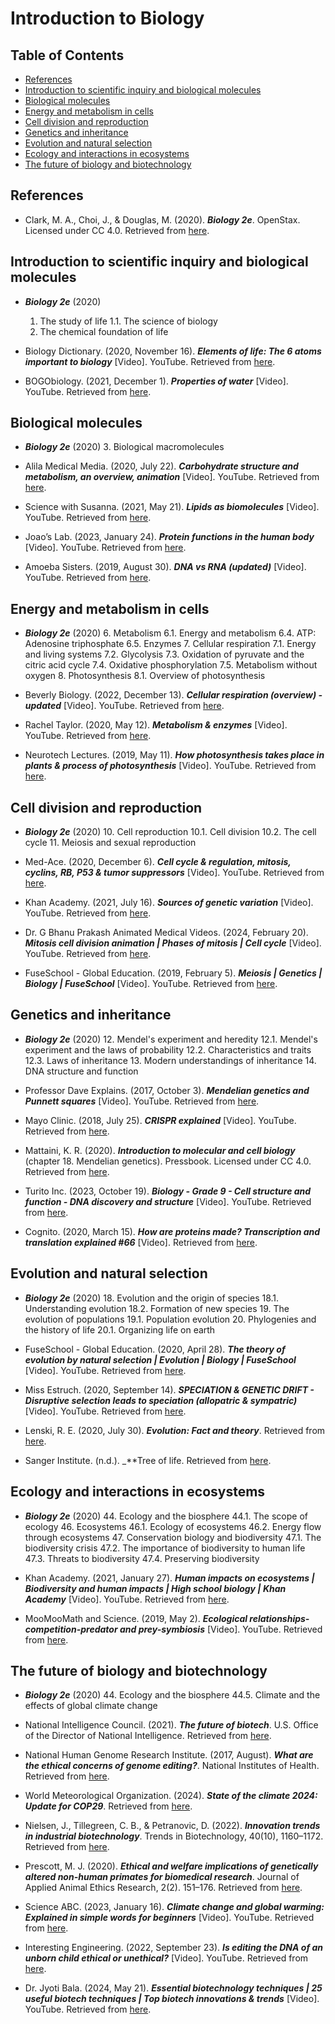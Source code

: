 # Introduction to Biology


## Table of Contents

+ [References](#references)
+ [Introduction to scientific inquiry and biological molecules](#introduction-to-scientific-inquiry-and-biological-molecules)
+ [Biological molecules](#biological-molecules)
+ [Energy and metabolism in cells](#energy-and-metabolism-in-cells)
+ [Cell division and reproduction](#cell-division-and-reproduction)
+ [Genetics and inheritance](#genetics-and-inheritance)
+ [Evolution and natural selection](#evolution-and-natural-selection)
+ [Ecology and interactions in ecosystems](#ecology-and-interactions-in-ecosystems)
+ [The future of biology and biotechnology](#the-future-of-biology-and-biotechnology)


## References

- Clark, M. A., Choi, J., & Douglas, M. (2020). _**Biology 2e**_. OpenStax. Licensed under CC 4.0. Retrieved from [here](https://openstax.org/details/books/biology-2e).


## Introduction to scientific inquiry and biological molecules

- _**Biology 2e**_ (2020)
  1. The study of life
    1.1. The science of biology
  2. The chemical foundation of life

- Biology Dictionary. (2020, November 16). _**Elements of life: The 6 atoms important to biology**_ [Video]. YouTube. Retrieved from [here](https://youtu.be/lz8uSL7-vVU).
- BOGObiology. (2021, December 1). _**Properties of water**_ [Video]. YouTube. Retrieved from [here](https://youtu.be/qcePiG28Mkc).


## Biological molecules

- _**Biology 2e**_ (2020)
  3. Biological macromolecules

- Alila Medical Media. (2020, July 22). _**Carbohydrate structure and metabolism, an overview, animation**_ [Video]. YouTube. Retrieved from [here](https://youtu.be/VzAjOPzUIP4).
- Science with Susanna. (2021, May 21). _**Lipids as biomolecules**_ [Video]. YouTube. Retrieved from [here](https://youtu.be/xhhQtwWhdvA).
- Joao’s Lab. (2023, January 24). _**Protein functions in the human body**_ [Video]. YouTube. Retrieved from [here](https://youtu.be/b4Z7tvplAmo).
- Amoeba Sisters. (2019, August 30). _**DNA vs RNA (updated)**_ [Video]. YouTube. Retrieved from [here](https://youtu.be/JQByjprj_mA).


## Energy and metabolism in cells

- _**Biology 2e**_ (2020)
  6. Metabolism
    6.1. Energy and metabolism
    6.4. ATP: Adenosine triphosphate
    6.5. Enzymes
  7. Cellular respiration
    7.1. Energy and living systems
    7.2. Glycolysis
    7.3. Oxidation of pyruvate and the citric acid cycle
    7.4. Oxidative phosphorylation
    7.5. Metabolism without oxygen
  8. Photosynthesis
    8.1. Overview of photosynthesis

- Beverly Biology. (2022, December 13). _**Cellular respiration (overview) - updated**_ [Video]. YouTube. Retrieved from [here](https://youtu.be/khgtT2OxK28).
- Rachel Taylor. (2020, May 12). _**Metabolism & enzymes**_ [Video]. YouTube. Retrieved from [here](https://youtu.be/DvqpmhqfXfQ).
- Neurotech Lectures. (2019, May 11). _**How photosynthesis takes place in plants & process of photosynthesis**_ [Video]. YouTube. Retrieved from [here](https://youtu.be/xEF8shaU_34).


## Cell division and reproduction

- _**Biology 2e**_ (2020)
  10. Cell reproduction
    10.1. Cell division
    10.2. The cell cycle
  11. Meiosis and sexual reproduction

- Med-Ace. (2020, December 6). _**Cell cycle & regulation, mitosis, cyclins, RB, P53 & tumor suppressors**_ [Video]. YouTube. Retrieved from [here](https://youtu.be/xt2sPL1dc_M).
- Khan Academy. (2021, July 16). _**Sources of genetic variation**_ [Video]. YouTube. Retrieved from [here](https://youtu.be/D0XYWKm_LoM).
- Dr. G Bhanu Prakash Animated Medical Videos. (2024, February 20). _**Mitosis cell division animation | Phases of mitosis | Cell cycle**_ [Video]. YouTube. Retrieved from [here](https://youtu.be/sFY7MN_FAUE).
- FuseSchool - Global Education. (2019, February 5). _**Meiosis | Genetics | Biology | FuseSchool**_ [Video]. YouTube. Retrieved from [here](https://youtu.be/5pvwIsDE6eg).


## Genetics and inheritance

- _**Biology 2e**_ (2020)
  12. Mendel's experiment and heredity
    12.1. Mendel's experiment and the laws of probability
    12.2. Characteristics and traits
    12.3. Laws of inheritance
  13. Modern understandings of inheritance
  14. DNA structure and function

- Professor Dave Explains. (2017, October 3). _**Mendelian genetics and Punnett squares**_ [Video]. YouTube. Retrieved from [here](https://youtu.be/3f_eisNPpnc).
- Mayo Clinic. (2018, July 25). _**CRISPR explained**_ [Video]. YouTube. Retrieved from [here](https://youtu.be/UKbrwPL3wXE).
- Mattaini, K. R. (2020). _**Introduction to molecular and cell biology**_ (chapter 18. Mendelian genetics). Pressbook. Licensed under CC 4.0. Retrieved from [here](https://rwu.pressbooks.pub/bio103/chapter/mendelian-genetics/).
- Turito Inc. (2023, October 19). _**Biology - Grade 9 - Cell structure and function - DNA discovery and structure**_ [Video]. YouTube. Retrieved from [here](https://youtu.be/mexV64I3YOg).
- Cognito. (2020, March 15). _**How are proteins made? Transcription and translation explained #66**_ [Video]. Retrieved from [here](https://youtu.be/ubdoUqmNF98).


## Evolution and natural selection

- _**Biology 2e**_ (2020)
  18. Evolution and the origin of species
    18.1. Understanding evolution
    18.2. Formation of new species
  19. The evolution of populations
    19.1. Population evolution
  20. Phylogenies and the history of life
    20.1. Organizing life on earth

- FuseSchool - Global Education. (2020, April 28). _**The theory of evolution by natural selection | Evolution | Biology | FuseSchool**_ [Video]. YouTube. Retrieved from [here](https://youtu.be/ccdXeaP1l_s).
- Miss Estruch. (2020, September 14). _**SPECIATION & GENETIC DRIFT - Disruptive selection leads to speciation (allopatric & sympatric)**_ [Video]. YouTube. Retrieved from [here](https://youtu.be/bIObaN9VG6Q).
- Lenski, R. E. (2020, July 30). _**Evolution: Fact and theory**_. Retrieved from [here](https://ncse.ngo/evolution-fact-and-theory).
- Sanger Institute. (n.d.). _**Tree of life. Retrieved from [here](https://www.sanger.ac.uk/programme/tree-of-life/).


## Ecology and interactions in ecosystems

- _**Biology 2e**_ (2020)
  44. Ecology and the biosphere
    44.1. The scope of ecology
  46. Ecosystems
    46.1. Ecology of ecosystems
    46.2. Energy flow through ecosystems
  47. Conservation biology and biodiversity
    47.1. The biodiversity crisis
    47.2. The importance of biodiversity to human life
    47.3. Threats to biodiversity
    47.4. Preserving biodiversity

- Khan Academy. (2021, January 27). _**Human impacts on ecosystems | Biodiversity and human impacts | High school biology | Khan Academy**_ [Video]. YouTube. Retrieved from [here](https://youtu.be/K10qnzCYH54).
- MooMooMath and Science. (2019, May 2). _**Ecological relationships-competition-predator and prey-symbiosis**_ [Video]. YouTube. Retrieved from [here](https://youtu.be/VECARZ-zhKM).


## The future of biology and biotechnology

- _**Biology 2e**_ (2020)
  44. Ecology and the biosphere
    44.5. Climate and the effects of global climate change

- National Intelligence Council. (2021). _**The future of biotech**_. U.S. Office of the Director of National Intelligence. Retrieved from [here](https://www.dni.gov/index.php/gt2040-home/gt2040-deeper-looks/future-of-biotech).
- National Human Genome Research Institute. (2017, August). _**What are the ethical concerns of genome editing?**_. National Institutes of Health. Retrieved from [here](https://www.genome.gov/about-genomics/policy-issues/Genome-Editing/ethical-concerns).
- World Meteorological Organization. (2024). _**State of the climate 2024: Update for COP29**_. Retrieved from [here](https://library.wmo.int/records/item/69075-state-of-the-climate-2024).
- Nielsen, J., Tillegreen, C. B., & Petranovic, D. (2022). _**Innovation trends in industrial biotechnology**_. Trends in Biotechnology, 40(10), 1160–1172. Retrieved from [here](https://doi.org/10.1016/j.tibtech.2022.03.007).
- Prescott, M. J. (2020). _**Ethical and welfare implications of genetically altered non-human primates for biomedical research**_. Journal of Applied Animal Ethics Research, 2(2). 151–176. Retrieved from [here](https://pmc.ncbi.nlm.nih.gov/articles/PMC7610575/).
- Science ABC. (2023, January 16). _**Climate change and global warming: Explained in simple words for beginners**_ [Video]. YouTube. Retrieved from [here](https://youtu.be/G9t__9Tmwv4).
- Interesting Engineering. (2022, September 23). _**Is editing the DNA of an unborn child ethical or unethical?**_ [Video]. YouTube. Retrieved from [here](https://youtu.be/nynkkPlUQgE).
- Dr. Jyoti Bala. (2024, May 21). _**Essential biotechnology techniques | 25 useful biotech techniques | Top biotech innovations & trends**_ [Video]. YouTube. Retrieved from [here](https://youtu.be/vOnqlLM87QA).
